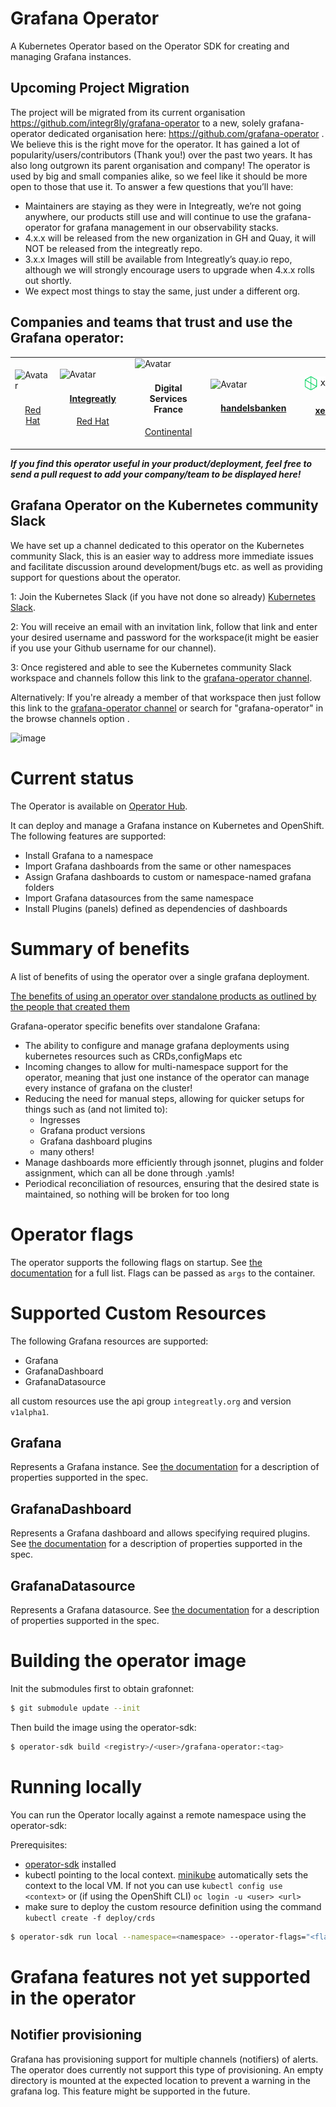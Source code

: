 # Grafana Operator

A Kubernetes Operator based on the Operator SDK for creating and managing Grafana instances.

## Upcoming Project Migration
The project will be migrated from its current organisation https://github.com/integr8ly/grafana-operator to a new, solely grafana-operator dedicated organisation here: https://github.com/grafana-operator .
We believe this is the right move for the operator. It has gained a lot of popularity/users/contributors (Thank you!) over the past two years. It has also long outgrown its parent organisation and company! The operator is used by big and small companies alike, so we feel like it should be more open to those that use it.
To answer a few questions that you’ll have:
- Maintainers are staying as they were in Integreatly, we’re not going anywhere, our products still use and will continue to use the grafana-operator for grafana management in our observability stacks.
- 4.x.x will be released from the new organization in GH and Quay, it will NOT be released from the integreatly repo.
- 3.x.x Images will still be available from Integreatly’s quay.io repo, although we will strongly encourage users to upgrade when 4.x.x rolls out shortly.
- We expect most things to stay the same, just under a different org.


## Companies and teams that trust and use the Grafana operator:


<table class="tg">
<tbody>
  <tr>
  <td class="tg-0lax">
        <div class="card" css=>
  <img src="media/users/redhat.png" alt="Avatar" style= width=250 height=100;box-shadow: 0 4px 8px 0 rgba(0,0,0,0.2);
  transition: 0.3s;">
  <div class="container" style="text-align: center; margin: auto; padding: 2px 16px;">
    <h4><b></b></h4>
    <p><a href="https://www.redhat.com/">Red Hat</a></p>
  </div>
</div>
</td>
    <td class="tg-0lax">
        <div class="card" css=>
  <img src="media/users/integreatly.png" alt="Avatar" style=margin: auto;width="250" height="100" box-shadow: 0 4px 8px 0 rgba(0,0,0,0.2);
  transition: 0.3s;">
  <div class="container" style="text-align: center; padding: 2px 16px;">
    <h4><b><a href ="https://github.com/integr8ly/integreatly-operator">Integreatly</a></b></h4>
    <p><a href="https://www.redhat.com/en/products/integration">Red Hat</a></p>
  </div>
</div>
</td>
    <td class="tg-0lax"> <div class="card" css=>
  <img src="media/users/continental.png" alt="Avatar" style="margin: auto;width="250" height="100" box-shadow: 0 4px 8px 0 rgba(0,0,0,0.2);
  transition: 0.3s;">
  <div class="container" style="text-align: center; margin: auto; padding: 2px 16px;">
    <h4><b>Digital Services France</b></h4>
    <p><a href="https://www.continental.com/">Continental</a></p>
  </div>
</div>
</td>
<td class="tg-0lax">
        <div class="card" css=>
  <img src="media/users/handelsbanken.svg" alt="Avatar" style=margin:auto; width=250; height=150; box-shadow: 0 4px 8px 0 rgba(0,0,0,0.2);
  transition: 0.3s;">
  <div class="container" style="text-align: center; margin: auto; padding: 2px 16px;">
    <h4><b><a href="https://www.handelsbanken.se/en/">handelsbanken</a></b></h4>
    <p></p>
  </div>
</div>
</td>
<td class="tg-0lax">
        <div class="card" css=>
  <img src="media/users/xenit.png" alt="Avatar" style=margin:auto; width=250; max-height=150; box-shadow: 0 4px 8px 0 rgba(0,0,0,0.2);
  transition: 0.3s;">
  <div class="container" style="text-align: center; margin: auto; padding: 2px 16px;">
    <h4><b><a href="https://xenit.se/contact/">xenit</a></b></h4>
    <p></p>
  </div>
</div>
</td>

<!-- PLACE ME HERE -->
  </tr>
</tbody>
</table>

***If you find this operator useful in your product/deployment, feel free to send a pull request to add your company/team to be displayed here!***

<!-- COPY ME -->
  <!-- <td class="tg-0lax">
        <div class="card" css=>
  <img src="media/users/integreatly.png" alt="Avatar" style="margin: auto; width:100%; height: box-shadow: 0 4px 8px 0 rgba(0,0,0,0.2);
  transition: 0.3s;">
  <div class="container" style="text-align: center; margin: auto; padding: 2px 16px;">
    <h4><b>Integreatly</b></h4>
    <p>Red Hat</p>
  </div>
</div>
</td> -->



## Grafana Operator on the Kubernetes community Slack
We have set up a channel dedicated to this operator on the Kubernetes community Slack, this is an easier way to address
more immediate issues and facilitate discussion around development/bugs etc. as well as providing support for questions
about the operator.

1: Join the Kubernetes Slack (if you have not done so already) [Kubernetes Slack](https://slack.k8s.io/).

2: You will receive an email with an invitation link, follow that link and enter your desired username and password for the workspace(it might be easier if you use your Github username for our channel).

3: Once registered and able to see the Kubernetes community Slack workspace and channels follow this link to the [grafana-operator channel](https://kubernetes.slack.com/messages/grafana-operator/ ).

Alternatively:
If you're already a member of that workspace then just follow this link to the [grafana-operator channel](https://kubernetes.slack.com/messages/grafana-operator/ ) or search for "grafana-operator" in the browse channels option .

![image](https://user-images.githubusercontent.com/35736504/90978105-0b195300-e543-11ea-86ee-1825da0e3b75.png)



# Current status

The Operator is available on [Operator Hub](https://operatorhub.io/operator/grafana-operator).

It can deploy and manage a Grafana instance on Kubernetes and OpenShift. The following features are supported:

* Install Grafana to a namespace
* Import Grafana dashboards from the same or other namespaces
* Assign Grafana dashboards to custom or namespace-named grafana folders
* Import Grafana datasources from the same namespace
* Install Plugins (panels) defined as dependencies of dashboards

# Summary of benefits
A list of benefits of using the operator over a single grafana deployment.

[The benefits of using an operator over standalone products as outlined by the people that created them](https://operatorframework.io/)

Grafana-operator specific benefits over standalone Grafana:

* The ability to configure and manage grafana deployments using kubernetes resources such as CRDs,configMaps etc
* Incoming changes to allow for multi-namespace support for the operator, meaning that just one instance of the operator can manage every instance of grafana on the cluster!
* Reducing the need for manual steps, allowing for quicker setups for things such as (and not limited to):
    * Ingresses
    * Grafana product versions
    * Grafana dashboard plugins
    * many others!
* Manage dashboards more efficiently through jsonnet, plugins and folder assignment, which can all be done through .yamls!
* Periodical reconciliation of resources, ensuring that the desired state is maintained, so nothing will be broken for too long




# Operator flags

The operator supports the following flags on startup.
See [the documentation](./documentation/deploy_grafana.md) for a full list.
Flags can be passed as `args` to the container.

# Supported Custom Resources

The following Grafana resources are supported:

* Grafana
* GrafanaDashboard
* GrafanaDatasource

all custom resources use the api group `integreatly.org` and version `v1alpha1`.

## Grafana

Represents a Grafana instance. See [the documentation](./documentation/deploy_grafana.md) for a description of properties supported in the spec.

## GrafanaDashboard

Represents a Grafana dashboard and allows specifying required plugins. See [the documentation](./documentation/dashboards.md) for a description of properties supported in the spec.

## GrafanaDatasource

Represents a Grafana datasource. See [the documentation](./documentation/datasources.md) for a description of properties supported in the spec.

# Building the operator image

Init the submodules first to obtain grafonnet:

```sh
$ git submodule update --init
```

Then build the image using the operator-sdk:

```sh
$ operator-sdk build <registry>/<user>/grafana-operator:<tag>
```

# Running locally

You can run the Operator locally against a remote namespace using the operator-sdk:

Prerequisites:

* [operator-sdk](https://github.com/operator-framework/operator-sdk) installed
* kubectl pointing to the local context. [minikube](https://github.com/kubernetes/minikube) automatically sets the context to the local VM. If not you can use `kubectl config use <context>` or (if using the OpenShift CLI) `oc login -u <user> <url>`
* make sure to deploy the custom resource definition using the command ```kubectl create -f deploy/crds```

```sh
$ operator-sdk run local --namespace=<namespace> --operator-flags="<flags to pass>"
```

# Grafana features not yet supported in the operator

## Notifier provisioning

Grafana has provisioning support for multiple channels (notifiers) of alerts. The operator does currently not support this type of provisioning. An empty directory is mounted at the expected location to prevent a warning in the grafana log. This feature might be supported in the future.
